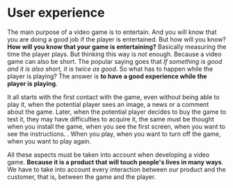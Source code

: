 # User experience

The main purpose of a video game is to entertain. And you will know that you are doing a good job if the player is entertained. But how will you know? **How will you know that your game is entertaining?** Basically measuring the time the player plays. But thinking this way is not enough. Because a video game can also be short. The popular saying goes that *If something is good and it is also short, it is twice as good*. So what has to happen while the player is playing?
The answer is **to have a good experience while the player is playing**.

It all starts with the first contact with the game, even without being able to play it, when the potential player sees an image, a news or a comment about the game. Later, when the potential player decides to buy the game to test it, they may have difficulties to acquire it, the same must be thought when you install the game, when you see the first screen, when you want to see the instructions. . When you play, when you want to turn off the game, when you want to play again.

All these aspects must be taken into account when developing a video game. **Because it is a product that will touch people's lives in many ways**. We have to take into account every interaction between our product and the customer, that is, between the game and the player.